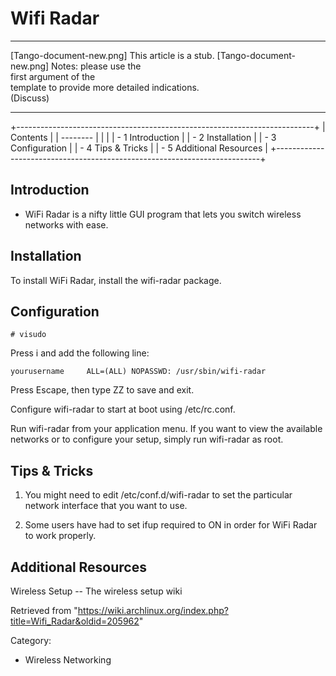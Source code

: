 Wifi Radar
==========

  

  ------------------------ ------------------------ ------------------------
  [Tango-document-new.png] This article is a stub.  [Tango-document-new.png]
                           Notes: please use the    
                           first argument of the    
                           template to provide more 
                           detailed indications.    
                           (Discuss)                
  ------------------------ ------------------------ ------------------------

+--------------------------------------------------------------------------+
| Contents                                                                 |
| --------                                                                 |
|                                                                          |
| -   1 Introduction                                                       |
| -   2 Installation                                                       |
| -   3 Configuration                                                      |
| -   4 Tips & Tricks                                                      |
| -   5 Additional Resources                                               |
+--------------------------------------------------------------------------+

Introduction
------------

-   WiFi Radar is a nifty little GUI program that lets you switch
    wireless networks with ease.

Installation
------------

To install WiFi Radar, install the wifi-radar package.

Configuration
-------------

    # visudo

Press i and add the following line:

    yourusername     ALL=(ALL) NOPASSWD: /usr/sbin/wifi-radar

Press Escape, then type ZZ to save and exit.

Configure wifi-radar to start at boot using /etc/rc.conf.

Run wifi-radar from your application menu. If you want to view the
available networks or to configure your setup, simply run wifi-radar as
root.

Tips & Tricks
-------------

1.  You might need to edit /etc/conf.d/wifi-radar to set the particular
    network interface that you want to use.

1.  Some users have had to set ifup required to ON in order for WiFi
    Radar to work properly.

Additional Resources
--------------------

Wireless Setup -- The wireless setup wiki

Retrieved from
"https://wiki.archlinux.org/index.php?title=Wifi_Radar&oldid=205962"

Category:

-   Wireless Networking
